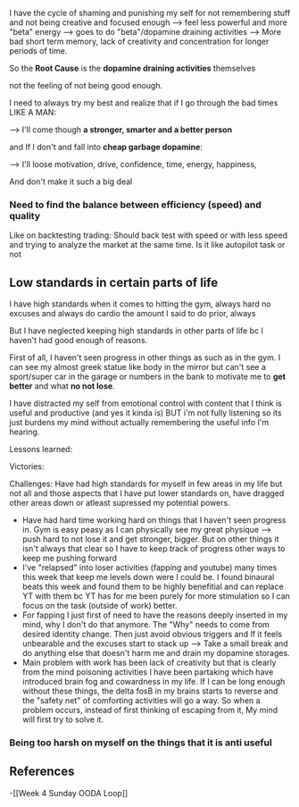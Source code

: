 I have the cycle of shaming and punishing my self for not remembering stuff and not being creative and focused enough --> feel less powerful and more "beta" energy --> goes to do "beta"/dopamine draining activities --> More bad short term memory, lack of creativity and concentration for longer periods of time.

So the **Root Cause** is the **dopamine draining activities** themselves

not the feeling of not being good enough. 

I need to always try my best and realize that if I go through the bad times LIKE A MAN:

--> I'll come though **a stronger, smarter and a better person**

and If I don't and fall into **cheap garbage dopamine**: 

--> I'll loose motivation, drive, confidence, time, energy, happiness, 

And don't make it such a big deal

### Need to find the balance between efficiency (speed) and quality

Like on backtesting trading: Should back test with speed or with less speed and trying to analyze the market at the same time. Is it like autopilot task or not

## Low standards in certain parts of life

I have high standards when it comes to hitting the gym, always hard no excuses and always do cardio the amount I said to do prior, always

But I have neglected keeping high standards in other parts of life bc I haven't had good enough of reasons. 

First of all, I haven't seen progress in other things as such as in the gym. I can see my almost greek statue like body in the mirror but can't see a sport/super car in the garage or numbers in the bank to motivate me to **get better** and what **no not lose**. 

I have distracted my self from emotional control with content that I think is useful and productive (and yes it kinda is) BUT i'm not fully listening so its just burdens my mind without actually remembering the useful info I'm hearing. 

Lessons learned:

Victories:

Challenges:
	Have had high standards for myself in few areas in my life but not all and those aspects that I have put lower standards on, have dragged other areas down or atleast supressed my potential powers. 
- Have had hard time working hard on things that I haven't seen progress in. Gym is easy peasy as I can physically see my great physique --> push hard to not lose it and get stronger, bigger. But on other things it isn't always that clear so I have to keep track of progress other ways to keep me pushing forward
- I've "relapsed" into loser activities (fapping and youtube) many times this week that keep me levels down were I could be. I found binaural beats this week and found them to be highly benefitial and can replace YT with them bc YT has for me been purely for more stimulation so I can focus on the task (outside of work) better. 
- For fapping I just first of need to have the reasons deeply inserted in my mind, why I don't do that anymore. The "Why" needs to come from desired identity change. Then just avoid obvious triggers and If it feels unbearable and the excuses start to stack up --> Take a small break and do anything else that doesn't harm me and drain my dopamine storages. 
- Main problem with work has been lack of creativity but that is clearly from the mind poisoning activities I have been partaking which have introduced brain fog and cowardness in my life. If I can be long enough without these things, the delta fosB in my brains starts to reverse and the "safety net" of comforting activities will go a way. So when a problem occurs, instead of first thinking of escaping from it, My mind will first try to solve it. 

### Being too harsh on myself on the things that it is anti useful
## References
<!-- Links to pages not referenced in the content -->
-[[Week 4 Sunday OODA Loop]] 




